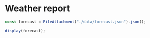 # Weather report

```js
const forecast = FileAttachment("./data/forecast.json").json();
```

```js
display(forecast);
```
